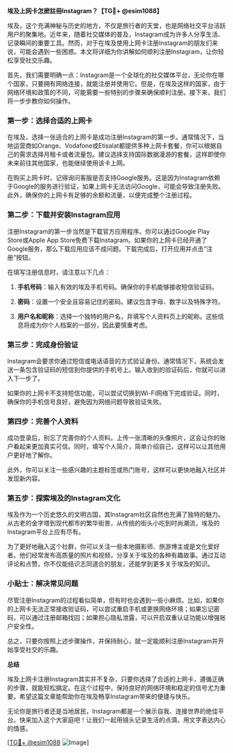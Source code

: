 **埃及上网卡怎麽註冊Instagram？【TG💪+ @esim1088】**

埃及，这个充满神秘与历史的地方，不仅是旅行者的天堂，也是网络社交平台活跃用户的聚集地。近年来，随着社交媒体的普及，Instagram成为许多人分享生活、记录瞬间的重要工具。然而，对于在埃及使用上网卡注册Instagram的朋友们来说，可能会遇到一些困惑。本文将详细为你讲解如何顺利注册Instagram，让你轻松享受社交乐趣。

首先，我们需要明确一点：Instagram是一个全球化的社交媒体平台，无论你在哪个国家，只要拥有网络连接，就能注册并使用它。但是，在埃及这样的国家，由于网络环境和政策的不同，可能需要一些特别的步骤来确保顺利注册。接下来，我们将一步步教你如何操作。

### 第一步：选择合适的上网卡

在埃及，选择一张适合的上网卡是成功注册Instagram的第一步。通常情况下，当地运营商如Orange、Vodafone或Etisalat都提供多种上网卡套餐，你可以根据自己的需求选择月租卡或者流量包。建议选择支持国际数据漫游的套餐，这样即使你未来前往其他国家，也能继续使用该卡上网。

在购买上网卡时，记得询问客服是否支持Google服务。这是因为Instagram依赖于Google的服务进行验证，如果上网卡无法访问Google，可能会导致注册失败。此外，确保你的上网卡有足够的余额和流量，以便完成整个注册过程。

### 第二步：下载并安装Instagram应用

注册Instagram的第一步当然是下载官方应用程序。你可以通过Google Play Store或Apple App Store免费下载Instagram。如果你的上网卡已经开通了Google服务，那么下载应用应该不成问题。下载完成后，打开应用并点击“注册”按钮。

在填写注册信息时，请注意以下几点：

1. **手机号码**：输入有效的埃及手机号码。确保你的手机能够接收短信验证码。
   
2. **密码**：设置一个安全且容易记住的密码。建议包含字母、数字以及特殊字符。

3. **用户名和昵称**：选择一个独特的用户名，并填写个人资料页上的昵称。这些信息将成为你个人档案的一部分，因此要慎重考虑。

### 第三步：完成身份验证

Instagram会要求你通过短信或电话语音的方式验证身份。通常情况下，系统会发送一条包含验证码的短信到你提供的手机号上。输入收到的验证码后，你就可以进入下一步了。

如果你的上网卡不支持短信功能，可以尝试切换到Wi-Fi网络下完成验证。同时，确保你的手机信号良好，避免因为网络问题导致验证失败。

### 第四步：完善个人资料

成功登录后，别忘了完善你的个人资料。上传一张清晰的头像照片，这会让你的账户看起来更加真实可信。同时，填写个人简介，简单介绍自己，这样可以让其他用户更好地了解你。

此外，你可以关注一些感兴趣的主题标签或热门账号，这样可以更快地融入社区并发现新内容。

### 第五步：探索埃及的Instagram文化

埃及作为一个历史悠久的文明古国，其Instagram社区自然也充满了独特的魅力。从古老的金字塔到现代都市的繁华街景，从传统的街头小吃到时尚潮流，埃及的Instagram平台上应有尽有。

为了更好地融入这个社群，你可以关注一些本地摄影师、旅游博主或是文化爱好者。他们经常发布高质量的照片和视频，分享关于埃及的各种有趣故事。通过互动评论和点赞，你不仅能结识志同道合的朋友，还能学到更多关于埃及的知识。

### 小贴士：解决常见问题

尽管注册Instagram的过程看似简单，但有时也会遇到一些小麻烦。比如，如果你的上网卡无法正常接收验证码，可以尝试重启手机或更换网络环境；如果忘记密码，可以通过注册邮箱找回；如果担心隐私泄露，可以开启双重认证功能以增强账户安全性。

总之，只要你按照上述步骤操作，并保持耐心，就一定能顺利注册Instagram并开始享受社交的乐趣。

**总结**

埃及上网卡注册Instagram其实并不复杂，只要你选择了合适的上网卡，遵循正确的步骤，就能轻松搞定。在这个过程中，保持良好的网络环境和稳定的信号尤为重要。希望这篇文章能帮助你在埃及畅享Instagram带来的便捷与快乐。

无论你是旅行者还是当地居民，Instagram都是一个展示自我、连接世界的绝佳平台。快来加入这个大家庭吧！让我们一起用镜头记录生活的点滴，用文字表达内心的情感。

[[TG💪+ @esim1088](https://t.me/s/esim1088) ![Image](https://i.postimg.cc/4NQfJmqS/Snipaste-2025-05-13-00-14-12.png)]